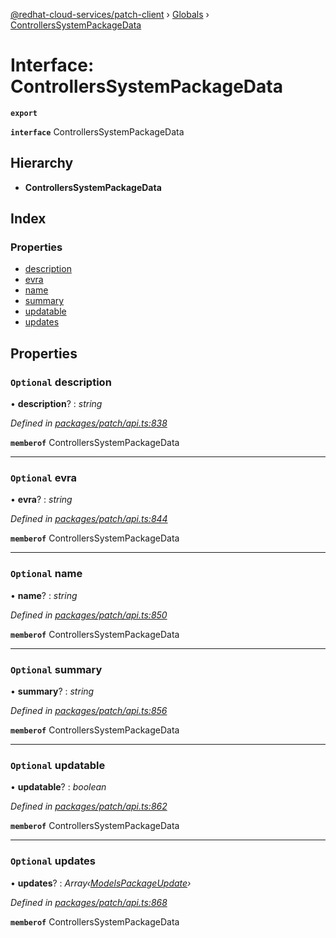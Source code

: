 [@redhat-cloud-services/patch-client](../README.md) › [Globals](../globals.md) › [ControllersSystemPackageData](controllerssystempackagedata.md)

# Interface: ControllersSystemPackageData

**`export`** 

**`interface`** ControllersSystemPackageData

## Hierarchy

* **ControllersSystemPackageData**

## Index

### Properties

* [description](controllerssystempackagedata.md#optional-description)
* [evra](controllerssystempackagedata.md#optional-evra)
* [name](controllerssystempackagedata.md#optional-name)
* [summary](controllerssystempackagedata.md#optional-summary)
* [updatable](controllerssystempackagedata.md#optional-updatable)
* [updates](controllerssystempackagedata.md#optional-updates)

## Properties

### `Optional` description

• **description**? : *string*

*Defined in [packages/patch/api.ts:838](https://github.com/RedHatInsights/javascript-clients/blob/6e30b20/packages/patch/api.ts#L838)*

**`memberof`** ControllersSystemPackageData

___

### `Optional` evra

• **evra**? : *string*

*Defined in [packages/patch/api.ts:844](https://github.com/RedHatInsights/javascript-clients/blob/6e30b20/packages/patch/api.ts#L844)*

**`memberof`** ControllersSystemPackageData

___

### `Optional` name

• **name**? : *string*

*Defined in [packages/patch/api.ts:850](https://github.com/RedHatInsights/javascript-clients/blob/6e30b20/packages/patch/api.ts#L850)*

**`memberof`** ControllersSystemPackageData

___

### `Optional` summary

• **summary**? : *string*

*Defined in [packages/patch/api.ts:856](https://github.com/RedHatInsights/javascript-clients/blob/6e30b20/packages/patch/api.ts#L856)*

**`memberof`** ControllersSystemPackageData

___

### `Optional` updatable

• **updatable**? : *boolean*

*Defined in [packages/patch/api.ts:862](https://github.com/RedHatInsights/javascript-clients/blob/6e30b20/packages/patch/api.ts#L862)*

**`memberof`** ControllersSystemPackageData

___

### `Optional` updates

• **updates**? : *Array‹[ModelsPackageUpdate](modelspackageupdate.md)›*

*Defined in [packages/patch/api.ts:868](https://github.com/RedHatInsights/javascript-clients/blob/6e30b20/packages/patch/api.ts#L868)*

**`memberof`** ControllersSystemPackageData
